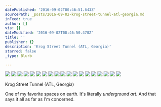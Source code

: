 ```yaml
---
datePublished: '2016-09-02T00:46:51.643Z'
sourcePath: _posts/2016-09-02-krog-street-tunnel-atl-georgia.md
inFeed: true
author: []
via: {}
dateModified: '2016-09-02T00:46:50.470Z'
title: ''
publisher: {}
description: 'Krog Street Tunnel (ATL, Georgia)'
starred: false
_type: Blurb

---
```

![](https://the-grid-user-content.s3-us-west-2.amazonaws.com/bc587bb7-dd3b-45f0-8f18-2eae4ca8ca2a.jpg)
![](https://the-grid-user-content.s3-us-west-2.amazonaws.com/53abfc49-5e89-412e-8f54-1617fbdd4acb.jpg)
![](https://the-grid-user-content.s3-us-west-2.amazonaws.com/c8c677e1-2d94-43c3-9d18-5f4de11f4030.jpg)
![](https://the-grid-user-content.s3-us-west-2.amazonaws.com/758b1dba-9aab-4c0e-bfcf-4190e2d2a3ae.jpg)
![](https://the-grid-user-content.s3-us-west-2.amazonaws.com/6d11b119-c01d-4438-aa21-1c1ad927d73f.jpg)
![](https://the-grid-user-content.s3-us-west-2.amazonaws.com/6fe806c6-fbe4-40e7-833f-688c09a7c7b7.jpg)
![](https://the-grid-user-content.s3-us-west-2.amazonaws.com/fb15c8d8-0eb6-4e9f-a378-495b95bdf02c.jpg)
![](https://the-grid-user-content.s3-us-west-2.amazonaws.com/454b1d4b-194e-4775-b1ff-426023f2fb03.jpg)
![](https://the-grid-user-content.s3-us-west-2.amazonaws.com/3f29d2f8-5647-4a86-a94b-d95f37513ff0.jpg)
![](https://the-grid-user-content.s3-us-west-2.amazonaws.com/a815596c-b8a7-4a4f-b357-7d9b40d9e735.jpg)
![](https://the-grid-user-content.s3-us-west-2.amazonaws.com/3c89a2e0-51a1-44bc-85a2-68d11c48fd18.jpg)
![](https://the-grid-user-content.s3-us-west-2.amazonaws.com/c8aaeb1a-e4cc-4672-b899-e2086e48d9a4.jpg)
![](https://the-grid-user-content.s3-us-west-2.amazonaws.com/56b346cc-2689-4e00-a385-78d6600c2b79.jpg)
![](https://the-grid-user-content.s3-us-west-2.amazonaws.com/878f8e30-6402-48c3-a490-2d9e0113cf1c.jpg)
![](https://the-grid-user-content.s3-us-west-2.amazonaws.com/41d660d8-6ef8-4c35-9642-f9522d921173.jpg)
![](https://the-grid-user-content.s3-us-west-2.amazonaws.com/d02fd7e1-ad1b-478b-910f-8ee1cc8da5f4.jpg)
![](https://the-grid-user-content.s3-us-west-2.amazonaws.com/457074f1-4c90-49c0-b73d-72498d83aa1e.jpg)
![](https://the-grid-user-content.s3-us-west-2.amazonaws.com/834da1b5-79d9-462e-967c-c859271b4912.jpg)
![](https://the-grid-user-content.s3-us-west-2.amazonaws.com/9ea7b691-2d98-4839-b240-7747d4e0d30f.jpg)

Krog Street Tunnel (ATL, Georgia)

One of my favorite spaces on earth. It's literally _underground art_. And that says it all as far as I'm concerned.